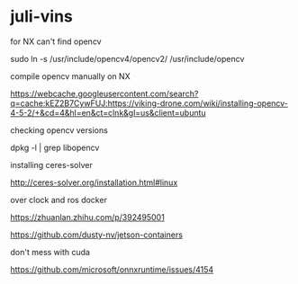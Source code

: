 # juli-vins

for NX can't find opencv

sudo ln -s /usr/include/opencv4/opencv2/ /usr/include/opencv


compile opencv manually on NX

https://webcache.googleusercontent.com/search?q=cache:kEZ2B7CywFUJ:https://viking-drone.com/wiki/installing-opencv-4-5-2/+&cd=4&hl=en&ct=clnk&gl=us&client=ubuntu

checking opencv versions

dpkg -l | grep libopencv

installing ceres-solver

http://ceres-solver.org/installation.html#linux 

over clock and ros docker

https://zhuanlan.zhihu.com/p/392495001

https://github.com/dusty-nv/jetson-containers

don't mess with cuda

https://github.com/microsoft/onnxruntime/issues/4154
